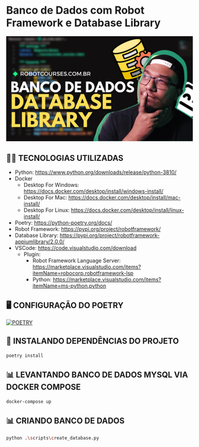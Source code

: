 # Banco de Dados com Robot Framework e Database Library

![Database Library](docs/thumb_readme.png)

## 👨‍💻 TECNOLOGIAS UTILIZADAS

- Python: https://www.python.org/downloads/release/python-3810/
- Docker 
    - Desktop For Windows: https://docs.docker.com/desktop/install/windows-install/
    - Desktop For Mac: https://docs.docker.com/desktop/install/mac-install/
    - Desktop For Linux: https://docs.docker.com/desktop/install/linux-install/
- Poetry: https://python-poetry.org/docs/
- Robot Framework: https://pypi.org/project/robotframework/
- Database Library: https://pypi.org/project/robotframework-appiumlibrary/2.0.0/
- VSCode: https://code.visualstudio.com/download
    - Plugin:
        - Robot Framework Language Server: https://marketplace.visualstudio.com/items?itemName=robocorp.robotframework-lsp
        - Python: https://marketplace.visualstudio.com/items?itemName=ms-python.python


## 🖥️ CONFIGURAÇÃO DO POETRY

[![POETRY](https://img.youtube.com/vi/1z4JDp-Ky9g/0.jpg)](https://www.youtube.com/watch?v=1z4JDp-Ky9g)


## 🦾 INSTALANDO DEPENDÊNCIAS DO PROJETO

``` bash
poetry install
```

## 📊 LEVANTANDO BANCO DE DADOS MYSQL VIA DOCKER COMPOSE

``` bash
docker-compose up
```

## 📊 CRIANDO BANCO DE DADOS

``` bash
python .\scripts\create_database.py
```